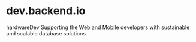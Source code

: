 # dev.backend.io
hardwareDev
Supporting the Web and Mobile developers with sustainable and scalable database solutions.